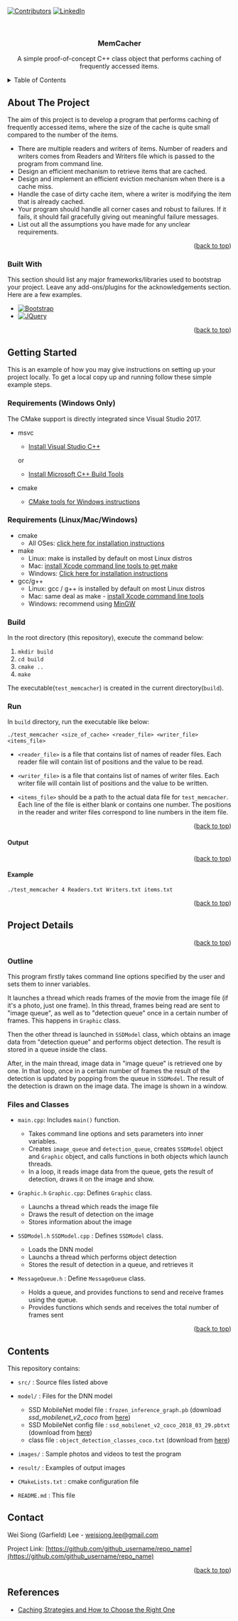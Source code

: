 
<a name="readme-top"></a>

[![Contributors][contributors-shield]][contributors-url]
[![LinkedIn][linkedin-shield]][linkedin-url]

<!-- PROJECT Banner -->
<br />
<div align="center">
<h3 align="center">MemCacher</h3>

  <p align="center">
    A simple proof-of-concept C++ class object that performs caching of frequently accessed items. 
    <br />
  </p>
</div>


<!-- TABLE OF CONTENTS -->
<details>
  <summary>Table of Contents</summary>
  <ol>
    <li>
      <a href="#about-the-project">About The Project</a>
      <ul>
        <li><a href="#built-with">Built With</a></li>
      </ul>
    </li>
    <li>
      <a href="#getting-started">Getting Started</a>
      <ul>
        <li><a href="#prerequisites">Prerequisites</a></li>
        <li><a href="#installation">Installation</a></li>
      </ul>
    </li>
    <li><a href="#usage">Usage</a></li> 
    <li><a href="#contributing">Contributing</a></li> 
    <li><a href="#contact">Contact</a></li> 
  </ol>
</details>



<!-- ABOUT THE PROJECT -->
## About The Project

The aim of this project is to develop a program that performs caching of frequently accessed items, where the size of the cache is quite small compared to the number of the items. 

* There are multiple readers and writers of items. Number of readers and writers comes from Readers and Writers file which is passed to the program from command line.
* Design an efficient mechanism to retrieve items that are cached.
* Design and implement an efficient eviction mechanism when there is a cache miss.
* Handle the case of dirty cache item, where a writer is modifying the item that is already cached.
* Your program should handle all corner cases and robust to failures. If it fails, it should fail gracefully giving out meaningful failure messages.
* List out all the assumptions you have made for any unclear requirements.


<p align="right">(<a href="#readme-top">back to top</a>)</p>



### Built With

This section should list any major frameworks/libraries used to bootstrap your project. Leave any add-ons/plugins for the acknowledgements section. Here are a few examples.

* [![Bootstrap][Bootstrap.com]][Bootstrap-url]
* [![JQuery][JQuery.com]][JQuery-url]

<p align="right">(<a href="#readme-top">back to top</a>)</p>



<!-- GETTING STARTED -->
## Getting Started

This is an example of how you may give instructions on setting up your project locally.
To get a local copy up and running follow these simple example steps.

### Requirements (Windows Only)

The CMake support is directly integrated since Visual Studio 2017.

- msvc
    * [Install Visual Studio C++](https://learn.microsoft.com/en-us/cpp/build/vscpp-step-0-installation?view=msvc-170#visual-studio-2022-installation)

    or
    * [Install Microsoft C++ Build Tools]( https://visualstudio.microsoft.com/visual-cpp-build-tools/)
- cmake
    * [CMake tools for Windows instructions](https://learn.microsoft.com/en-us/cpp/build/cmake-projects-in-visual-studio?view=msvc-170)

### Requirements (Linux/Mac/Windows)
- cmake
    * All OSes: [click here for installation instructions](https://cmake.org/install/)
- make
    * Linux: make is installed by default on most Linux distros
    * Mac: [install Xcode command line tools to get make](https://developer.apple.com/xcode/features/)
    * Windows: [Click here for installation instructions](http://gnuwin32.sourceforge.net/packages/make.htm)
- gcc/g++
    * Linux: gcc / g++ is installed by default on most Linux distros
    * Mac: same deal as make - [install Xcode command line tools](https://developer.apple.com/xcode/features/)
    * Windows: recommend using [MinGW](http://www.mingw.org/)

### Build
In the root directory (this repository), execute the command below:
1. `mkdir build`
2. `cd build`
3. `cmake ..`
4. `make`

The executable(`test_memcacher`) is created in the current directory(`build`).

### Run
In `build` directory, run the executable like below:

`./test_memcacher <size_of_cache> <reader_file> <writer_file> <items_file>`

* `<reader_file>` is a file that contains list of names of reader files. Each reader file will contain list of positions and the value to be read.

* `<writer_file>` is a file that contains list of names of writer files. Each writer file will contain list of positions and the value to be written.

* `<items_file>` should be a path to the actual data file for `test_memcacher`. Each line of the file is either blank or contains one number. The positions in the reader and writer files correspond to line numbers in the item
file.

<p align="right">(<a href="#readme-top">back to top</a>)</p>

#### Output

<p align="right">(<a href="#readme-top">back to top</a>)</p>

#### Example

`./test_memcacher 4 Readers.txt Writers.txt items.txt`

<p align="right">(<a href="#readme-top">back to top</a>)</p>



<!-- Project Details -->
 
## Project Details


 

<p align="right">(<a href="#readme-top">back to top</a>)</p>

<!-- Outline -->
### Outline
This program firstly takes command line options specified by the user and sets them to inner variables.

It launches a thread which reads frames of the movie from the image file (if it's a photo, just one frame). In this thread, frames being read are sent to "image queue", as well as to "detection queue" once in a certain number of frames. This happens in `Graphic` class.

Then the other thread is launched in `SSDModel` class, which obtains an image data from "detection queue" and performs object detection. The result is stored in a queue inside the class.

After, in the main thread, image data in "image queue" is retrieved one by one. In that loop, once in a certain number of frames the result of the detection is updated by popping from the queue in `SSDModel`. The result of the detection is drawn on the image data. The image is shown in a window.

### Files and Classes
- `main.cpp`: Includes `main()` function.
  - Takes command line options and sets parameters into inner variables.
  - Creates `image_queue` and `detection_queue`, creates `SSDModel` object and `Graphic` object, and calls functions in both objects which launch threads.
  - In a loop, it reads image data from the queue, gets the result of detection, draws it on the image and show.


- `Graphic.h` `Graphic.cpp`: Defines `Graphic` class.
  - Launchs a thread which reads the image file
  - Draws the result of detection on the image
  - Stores information about the image


- `SSDModel.h` `SSDModel.cpp` : Defines `SSDModel` class.
  - Loads the DNN model
  - Launchs a thread which performs object detection
  - Stores the result of detection in a queue, and retrieves it


- `MessageQueue.h` : Define `MessageQueue` class.
  - Holds a queue, and provides functions to send and receive frames using the queue.
  - Provides functions which sends and receives the total number of frames sent


<p align="right">(<a href="#readme-top">back to top</a>)</p>

## Contents
This repository contains:
- `src/` : Source files listed above
- `model/` : Files for the DNN model
  - SSD MobileNet model file : `frozen_inference_graph.pb` (download *ssd_mobilenet_v2_coco* from [here](https://github.com/tensorflow/models/blob/master/research/object_detection/g3doc/detection_model_zoo.md))
  - SSD MobileNet config file : `ssd_mobilenet_v2_coco_2018_03_29.pbtxt` (download from [here](https://github.com/opencv/opencv_extra/tree/master/testdata/dnn))
  - class file : `object_detection_classes_coco.txt` (download from [here](https://github.com/opencv/opencv/tree/master/samples/data/dnn))

- `images/` : Sample photos and videos to test the program
- `result/` : Examples of output images
- `CMakeLists.txt` : cmake configuration file
- `README.md` : This file


<!-- CONTACT -->
## Contact
Wei Siong (Garfield) Lee - weisiong.lee@gmail.com

Project Link: [https://github.com/github_username/repo_name](https://github.com/github_username/repo_name)

<p align="right">(<a href="#readme-top">back to top</a>)</p>


## References
* [Caching Strategies and How to Choose the Right One](https://codeahoy.com/2017/08/11/caching-strategies-and-how-to-choose-the-right-one/)

<!-- MARKDOWN LINKS & IMAGES -->
<!-- https://www.markdownguide.org/basic-syntax/#reference-style-links -->
[contributors-shield]: https://img.shields.io/github/contributors/github_username/repo_name.svg?style=for-the-badge
[contributors-url]: https://github.com/github_username/repo_name/graphs/contributors
[issues-shield]: https://img.shields.io/github/issues/github_username/repo_name.svg?style=for-the-badge
[issues-url]: https://github.com/github_username/repo_name/issues
[linkedin-shield]: https://img.shields.io/badge/-LinkedIn-black.svg?style=for-the-badge&logo=linkedin&colorB=555
[linkedin-url]: https://linkedin.com/in/wei-siong-lee-8bb154141
[product-screenshot]: images/screenshot.png
[Bootstrap.com]: https://img.shields.io/badge/Bootstrap-563D7C?style=for-the-badge&logo=bootstrap&logoColor=white
[Bootstrap-url]: https://getbootstrap.com
[JQuery.com]: https://img.shields.io/badge/jQuery-0769AD?style=for-the-badge&logo=jquery&logoColor=white
[JQuery-url]: https://jquery.com 

